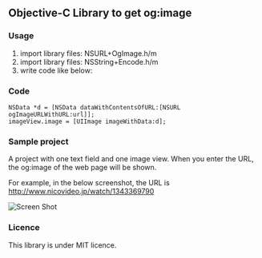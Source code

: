 ## Objective-C Library to get og:image

### Usage

1. import library files: NSURL+OgImage.h/m
2. import library files: NSString+Encode.h/m
2. write code like below:

### Code

    NSData *d = [NSData dataWithContentsOfURL:[NSURL ogImageURLWithURL:url]];
    imageView.image = [UIImage imageWithData:d];

### Sample project

A project with one text field and one image view. When you enter the URL, the og:image of the web page will be shown.

For example, in the below screenshot, the URL is <http://www.nicovideo.jp/watch/1343369790>

![Screen Shot](http://farm8.staticflickr.com/7118/7660481312_c8997f74a7_o.png)

### Licence

This library is under MIT licence.